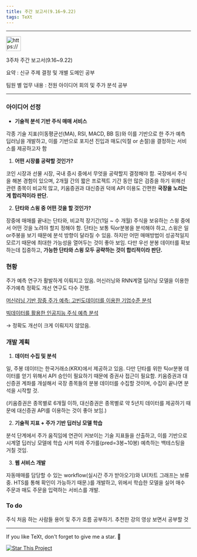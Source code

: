 ```yaml
---
title: 주간 보고서(9.16~9.22)
tags: TeXt
---
```



---
<aside>
<img src="https://www.notion.so/icons/light-bulb_yellow.svg" alt="https://www.notion.so/icons/light-bulb_yellow.svg" width="40px" />
</aside>


3주차 주간 보고서(9.16~9.22)

요약 : 신규 주제 결정 및 개별 도메인 공부

팀원 별 업무 내용 : 전원 아이디어 회의 및 주가 분석 공부


---

### 아이디어 선정

- **기술적 분석 기반 주식 매매 서비스**

 각종 기술 지표(이동평균선(MA), RSI, MACD, BB 등)와 이를 기반으로 한 주가 예측 딥러닝을 개발하고, 이를 기반으로 포지션 진입과 매도(익절 or 손절)을 결정하는 서비스를 제공하고자 함

 1. **어떤 시장를 공략할 것인가?**

 코인 시장과 선물 시장, 국내 증시 중에서 무엇을 공략할지 결정해야 함. 국장에서 주식을 해본 경험이 있으며, 2개월 간의 짧은 프로젝트 기간 동안 많은 검증을 하기 위해선 관련 종목이 비교적 많고, 키움증권과 대신증권 덕에 API 이용도 간편한 **국장을 노리는게 합리적이라 판단.**

 2. **단타와 스윙 중 어떤 것을 할 것인가?**

 장중에 매매를 끝내는 단타와, 비교적 장기간(1일 ~ 수 개월) 주식을 보유하는 스윙 중에서 어떤 것을 노려야 할지 정해야 함. 단타는 보통 틱or분봉을 분석해야 하고, 스윙은 일or주봉을 보기 때문에 분석 방향이 달라질 수 있음. 하지만 어떤 매매방법이 성공적일지 모르기 때문에 최대한 가능성을 열어두는 것이 좋아 보임. 다만 우선 분봉 데이터를 확보하는데 집중하고, **가능한 단타와 스윙 모두 공략하는 것이 합리적이라 판단.**



### 현황

주가 예측 연구가 활발하게 이뤄지고 있음. 머신러닝와 RNN계열 딥러닝 모델을 이용한 주가예측 정확도 개선 연구도 다수 진행.

[머신러닝 기반 장중 주가 예측: 고빈도데이터를 이용한 기업수준 분석](https://www.dbpia.co.kr/journal/articleDetail?nodeId=NODE11840361)

[빅데이터를 활용한 인공지능 주식 예측 분석](https://www.dbpia.co.kr/journal/articleDetail?nodeId=NODE10619550)

→ 정확도 개선이 크게 이뤄지지 않았음.



### 개발 계획

 1. **데이터 수집 및 분석**

 일, 주봉 데이터는 한국거래소(KRX)에서 제공하고 있음. 다만 단타를 위한 틱or분봉 데이터를 얻기 위해서 API 승인이 필요하기 때문에 증권사 접근이 필요함. 키움증권과 대신증권 계좌를 개설해서 국장 종목들의 분봉 데이터를 수집할 것이며, 수집이 끝나면 분석을 시작할 것.

 (키움증권은 종목별로 6개월 이하, 대신증권은 종목별로 약 5년치 데이터를 제공하기 때문에 대신증권 API를 이용하는 것이 좋아 보임.)

 2. **기술적 지표 + 주가 기반 딥러닝 모델 학습**

 분석 단계에서 주가 움직임에 연관이 커보이는 기술 지표들을 산출하고, 이를 기반으로 시계열 딥러닝 모델에 학습 시켜 미래 주가를(pred=3봉~10봉) 예측하는 백테스팅을 거칠 것임. 

 3. **웹 서비스 개발**

 자동매매를 담당할 수 있는 workflow(실시간 주가 받아오기)와 UI(차트 그래프는 보류 중. HTS를 통해 확인이 가능하기 때문.)를 개발하고, 위에서 학습한 모델을 실어 매수 주문과 매도 주문을 입력하는 서비스를 개발.



### To do

주식 처음 하는 사람들 용어 및 주가 흐름 공부하기. 추천한 강의 영상 보면서 공부할 것



---

If you like TeXt, don't forget to give me a star. :star2:

[![Star This Project](https://img.shields.io/github/stars/kitian616/jekyll-TeXt-theme.svg?label=Stars&style=social)](https://github.com/kitian616/jekyll-TeXt-theme/)
